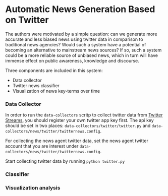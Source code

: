 Automatic News Generation Based on Twitter
=======

The authors were motivated by a simple question: can we generate more accurate and less biased news using twitter data in comparison to traditional news agencies? Would such a system have a potential of becoming an alternative to mainstream news sources? If so, such a system could be a more reliable source of unbiased news, which in turn will have immense effect on public awareness, knowledge and discourse.

Three components are included in this system:
* Data collector
* Twitter news classifier
* Visualization of news key-terms over time

### Data Collector
In order to run the `data-collectors` scritp to collect twitter data from [Twitter Streams](https://dev.twitter.com/streaming/public), you should register your own twitter app key first. The api key should be set in two places: `data-collectors/twitter/twitter.py` and `data-collectors/news/twitter/twitternews.config`.

For collecting the news agent twitter data, set the news agent twitter account that you are interest under `data-collectors/news/twitter/twitternews.config`.

Start collecting twitter data by running `python twitter.py`

### Classifier


### Visualization analysis


